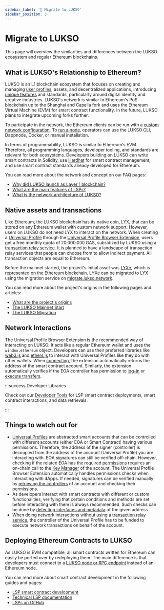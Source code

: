 ```yaml
---
sidebar_label: '🔀 Migrate to LUKSO'
sidebar_position: 3
---
```


# Migrate to LUKSO

This page will overview the similarities and differences between the LUKSO ecosystem and regular Ethereum blockchains.

## What is LUKSO's Relationship to Ethereum?

LUKSO is an L1 blockchain ecosystem that focuses on creating and managing [user profiles](../standards/universal-profile/introduction.md), assets, and decentralized applications, introducing [unique features](./introduction.md) and standards, particularly around digital identity and creative industries. LUKSO's network is similar to Ethereum's PoS blockchain up to the Shanghai and Capella fork and uses the Ethereum Virtual Machine (EVM) for smart contract functionality. In the future, LUKSO plans to integrate upcoming forks further.

To participate in the network, the Ethereum clients can be run with a [custom network configuration](https://github.com/lukso-network/network-configs). To [run a node](/networks/mainnet/running-a-node.md), operators can use the LUKSO CLI, Dappnode, Docker, or manual installation.

In terms of programmability, LUKSO is similar to Ethereum's EVM. Therefore, all programming languages, developer tooling, and standards are relevant for both ecosystems. Developers building on LUKSO can write smart contracts in Solidity, use [Hardhat](https://hardhat.org/) for smart contract management, and use smart contract standards already developed for Ethereum.

You can read more about the network and concept on our FAQ pages:

- [Why did LUKSO launch as Layer 1 blockchain?](../faq/lukso/general-information.md#why-did-lukso-launch-as-a-layer-1-blockchain)
- [What are the main features of LSPs?](../faq/onboarding/lukso-standards.md#what-are-the-main-features-of-lsps)
- [What is the network architecture of LUKSO?](../faq/network/blockchain-architecture.md#what-is-the-network-architecture-of-lukso)

## Native assets and transactions

Like Ethereum, the LUKSO blockchain has its native coin, LYX, that can be stored on any Ethereum wallet with custom network support. However, users on LUKSO do not need LYX to interact on the network. When creating a [Universal Profile](../standards/universal-profile/introduction.md) through the [Universal Profile Browser Extension](/install-up-browser-extension), users get a free monthly quota of 20.000.000 GAS, subsidized by LUKSO using a [transaction relay service](../standards/relayer-api.md). It is planned to have a landscape of transaction relay services that people can choose from to allow indirect payment. All transaction objects are equal to Ethereum.

Before the mainnet started, the project's initial asset was [LYXe](https://etherscan.io/token/0xA8b919680258d369114910511cc87595aec0be6D), which is represented on the Ethereum blockchain. LYXe can be migrated to LYX using the migration service on [migrate.lukso.network](https://migrate.lukso.network/).

You can read more about the project's origins in the following pages and articles:

- [What are the project's origins](/faq/lukso/project-origins.md)
- [The LUKSO Mainnet Start](https://medium.com/lukso/genesis-validators-start-your-clients-fe01db8f3fba)
- [The LUKSO Migration](https://medium.com/lukso/the-lyxe-migration-process-374053e5ddf5)

## Network Interactions

The Universal Profile Browser Extension is the recommended way of interacting on LUKSO. It acts like a regular Ethereum wallet and uses the `window.ethereum` object. Developers can use their preferred libraries like [web3.js](https://web3js.readthedocs.io/) and [ethers.js](https://docs.ethers.org/) to interact with Universal Profiles like they do with other wallets. When [connecting](https://docs.lukso.tech/learn/dapp-developer/connect-profile.md), the extension automatically returns the address of the smart contract account. Similarly, the extension automatically verifies if the EOA controller has permission to [log-in](../learn/dapp-developer/siwe.md) or [execute transfers](../learn/dapp-developer/transfer-lyx.md).

:::success Developer Libraries

Check out our [Developer Tools](../tools/getting-started.md) for LSP smart contract deployments, smart contract interactions, and data retrievals.

:::

## Things to watch out for

- [Universal Profiles](../standards/universal-profile/introduction.md) are abstracted smart accounts that can be controlled with different accounts (either EOA or Smart Contract) having various permissions. Therefore, the address of the signer (controller) is decoupled from the address of the account (Universal Profile) you are interacting with. EOA signatures can still be verified off-chain. However, checking if the related EOA has the required [permissions](../standards/universal-profile/lsp6-key-manager#types-of-permissions) requires an on-chain call to the [Key Manager](../standards/universal-profile/lsp6-key-manager.md) of the account. The Universal Profile Browser Extension automatically handles permissions checks when interacting with dApps. If needed, signatures can be verified manually by [retrieving the controllers](../learn/expert-guides/key-manager/get-controller-permissions.md) of an account and checking their permissions.
- As developers interact with smart contracts with different or custom functionalities, verifying that certain conditions and methods are set before interacting with them is always recommended. Such checks can be done by [detecting interfaces and metadata](../learn/dapp-developer/standard-detection.md) of the given address.
- When doing network interactions without using a [transaction relay service](../standards/relayer-api.md), the controller of the Universal Profile has to be funded to execute network transactions on behalf of the account.

## Deploying Ethereum Contracts to LUKSO

As LUKSO is EVM compatible, all smart contracts written for Ethereum can easily be ported over by redeploying them. The main difference is that developers must connect to a [LUKSO node or RPC endpoint](../networks/mainnet/parameters) instead of an Ethereum node.

You can read more about smart contract development in the following guides and pages:

- [LSP smart contract development](../learn/smart-contract-developers/getting-started.md)
- [Technical LSP documentation](../contracts/introduction.md)
- [LSPs on GitHub](https://github.com/lukso-network/LIPs/)
